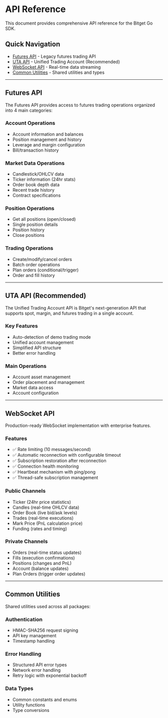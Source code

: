# API Reference

This document provides comprehensive API reference for the Bitget Go SDK.

## Quick Navigation

- [Futures API](#futures-api) - Legacy futures trading API
- [UTA API](#uta-api) - Unified Trading Account (Recommended)
- [WebSocket API](#websocket-api) - Real-time data streaming
- [Common Utilities](#common-utilities) - Shared utilities and types

---

## Futures API

The Futures API provides access to futures trading operations organized into 4 main categories:

### Account Operations
- Account information and balances
- Position management and history  
- Leverage and margin configuration
- Bill/transaction history

### Market Data Operations
- Candlestick/OHLCV data
- Ticker information (24hr stats)
- Order book depth data
- Recent trade history
- Contract specifications

### Position Operations
- Get all positions (open/closed)
- Single position details
- Position history
- Close positions

### Trading Operations  
- Create/modify/cancel orders
- Batch order operations
- Plan orders (conditional/trigger)
- Order and fill history

---

## UTA API (Recommended)

The Unified Trading Account API is Bitget's next-generation API that supports spot, margin, and futures trading in a single account.

### Key Features
- Auto-detection of demo trading mode
- Unified account management
- Simplified API structure
- Better error handling

### Main Operations
- Account asset management
- Order placement and management
- Market data access
- Account configuration

---

## WebSocket API

Production-ready WebSocket implementation with enterprise features.

### Features
- ✅ Rate limiting (10 messages/second)
- ✅ Automatic reconnection with configurable timeout
- ✅ Subscription restoration after reconnection
- ✅ Connection health monitoring  
- ✅ Heartbeat mechanism with ping/pong
- ✅ Thread-safe subscription management

### Public Channels
- Ticker (24hr price statistics)
- Candles (real-time OHLCV data)
- Order Book (live bid/ask levels)
- Trades (real-time executions)
- Mark Price (PnL calculation price)
- Funding (rates and timing)

### Private Channels  
- Orders (real-time status updates)
- Fills (execution confirmations)
- Positions (changes and PnL)
- Account (balance updates)
- Plan Orders (trigger order updates)

---

## Common Utilities

Shared utilities used across all packages:

### Authentication
- HMAC-SHA256 request signing
- API key management
- Timestamp handling

### Error Handling
- Structured API error types
- Network error handling
- Retry logic with exponential backoff

### Data Types
- Common constants and enums
- Utility functions
- Type conversions

